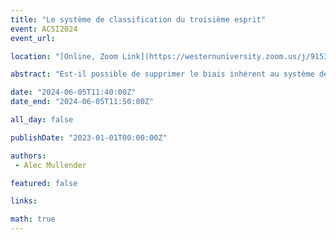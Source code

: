 ```yaml
---
title: "Le système de classification du troisième esprit"
event: ACSI2024
event_url: 

location: "[Online, Zoom Link](https://westernuniversity.zoom.us/j/91531028175)"

abstract: "Est-il possible de supprimer le biais inhérent au système de classification de la Bibliothèque du Congrès ? Les structures organisationnelles qui dictent la manière dont les connaissances sont présentées dans la bibliothèque ont un certain pouvoir sur la façon dont les usagers de la bibliothèque perçoivent les connaissances sur eux-mêmes et sur les autres, mais ces systèmes comportent des préjugés inhérents qui peuvent nuire aux usagers. Grâce à une synthèse des objectifs réparateurs de la classification critique et des traditions de la littérature expérimentale d'avant-grade, ce schéma de classification expérimentale tente d'éliminer le biais de la contribution consciente du catalogage en créant un système de classification par méthode Cut-up régi par le principe du hasard."

date: "2024-06-05T11:40:00Z"
date_end: "2024-06-05T11:50:00Z"

all_day: false

publishDate: "2023-01-01T00:00:00Z"

authors:
 - Alec Mullender

featured: false

links:

math: true
---
```



